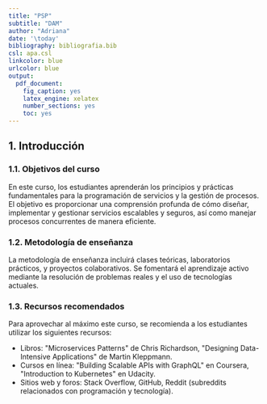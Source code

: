 ```yaml
---
title: "PSP"
subtitle: "DAM"
author: "Adriana"
date: '\today'
bibliography: bibliografia.bib
csl: apa.csl   
linkcolor: blue
urlcolor: blue
output:
  pdf_document: 
    fig_caption: yes
    latex_engine: xelatex
    number_sections: yes
    toc: yes
---
```


## 1. Introducción

### 1.1. Objetivos del curso

En este curso, los estudiantes aprenderán los principios y prácticas fundamentales para la programación de servicios y la gestión de procesos. El objetivo es proporcionar una comprensión profunda de cómo diseñar, implementar y gestionar servicios escalables y seguros, así como manejar procesos concurrentes de manera eficiente.

### 1.2. Metodología de enseñanza

La metodología de enseñanza incluirá clases teóricas, laboratorios prácticos, y proyectos colaborativos. Se fomentará el aprendizaje activo mediante la resolución de problemas reales y el uso de tecnologías actuales.

### 1.3. Recursos recomendados

Para aprovechar al máximo este curso, se recomienda a los estudiantes utilizar los siguientes recursos:
- Libros: "Microservices Patterns" de Chris Richardson, "Designing Data-Intensive Applications" de Martin Kleppmann.
- Cursos en línea: "Building Scalable APIs with GraphQL" en Coursera, "Introduction to Kubernetes" en Udacity.
- Sitios web y foros: Stack Overflow, GitHub, Reddit (subreddits relacionados con programación y tecnología).